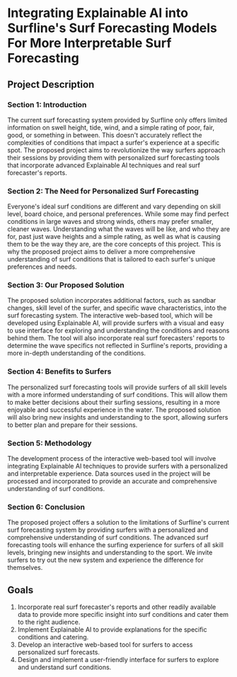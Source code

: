 # Integrating Explainable AI into Surfline's Surf Forecasting Models For More Interpretable Surf Forecasting



## Project Description

### Section 1: Introduction

The current surf forecasting system provided by Surfline only offers limited information on swell height, tide, wind, and a simple rating of poor, fair, good, or something in between. This doesn't accurately reflect the complexities of conditions that impact a surfer's experience at a specific spot. The proposed project aims to revolutionize the way surfers approach their sessions by providing them with personalized surf forecasting tools that incorporate advanced Explainable AI techniques and real surf forecaster's reports.

### Section 2: The Need for Personalized Surf Forecasting

Everyone's ideal surf conditions are different and vary depending on skill level, board choice, and personal preferences. While some may find perfect conditions in large waves and strong winds, others may prefer smaller, cleaner waves. Understanding what the waves will be like, and who they are for, past just wave heights and a simple rating, as well as what is causing them to be the way they are, are the core concepts of this project. This is why the proposed project aims to deliver a more comprehensive understanding of surf conditions that is tailored to each surfer's unique preferences and needs.

### Section 3: Our Proposed Solution

The proposed solution incorporates additional factors, such as sandbar changes, skill level of the surfer, and specific wave characteristics, into the surf forecasting system. The interactive web-based tool, which will be developed using Explainable AI, will provide surfers with a visual and easy to use interface for exploring and understanding the conditions and reasons behind them. The tool will also incorporate real surf forecasters' reports to determine the wave specifics not reflected in Surfline's reports, providing a more in-depth understanding of the conditions.

### Section 4: Benefits to Surfers

The personalized surf forecasting tools will provide surfers of all skill levels with a more informed understanding of surf conditions. This will allow them to make better decisions about their surfing sessions, resulting in a more enjoyable and successful experience in the water. The proposed solution will also bring new insights and understanding to the sport, allowing surfers to better plan and prepare for their sessions.

### Section 5: Methodology

The development process of the interactive web-based tool will involve integrating Explainable AI techniques to provide surfers with a personalized and interpretable experience. Data sources used in the project will be processed and incorporated to provide an accurate and comprehensive understanding of surf conditions.

### Section 6: Conclusion

The proposed project offers a solution to the limitations of Surfline's current surf forecasting system by providing surfers with a personalized and comprehensive understanding of surf conditions. The advanced surf forecasting tools will enhance the surfing experience for surfers of all skill levels, bringing new insights and understanding to the sport. We invite surfers to try out the new system and experience the difference for themselves.

## Goals
1. Incorporate real surf forecaster's reports and other readily available data to provide more specific insight into surf conditions and cater them to the right audience.
2. Implement Explainable AI to provide explanations for the specific conditions and catering.
3. Develop an interactive web-based tool for surfers to access personalized surf forecasts.
4. Design and implement a user-friendly interface for surfers to explore and understand surf conditions.
